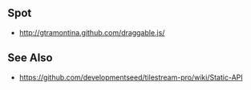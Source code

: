 ## Spot

* http://gtramontina.github.com/draggable.js/

## See Also

* https://github.com/developmentseed/tilestream-pro/wiki/Static-API
